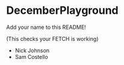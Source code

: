 # DecemberPlayground

Add your name to this README!

(This checks your FETCH is working)

- Nick Johnson
- Sam Costello